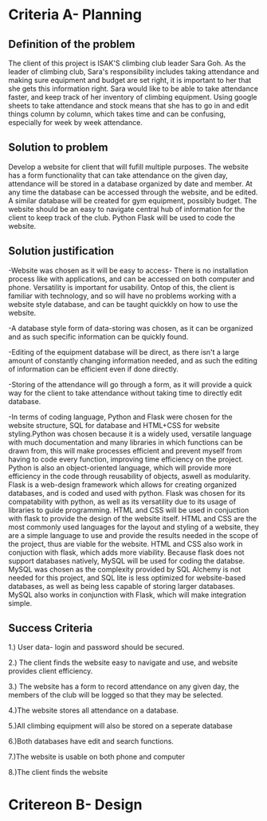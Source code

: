 # Criteria A- Planning

## Definition of the problem
The client of this project is ISAK'S climbing club leader Sara Goh. As the leader of climbing club, Sara's responsibility includes taking attendance and making sure equipment and budget are set right, it is important to her that she gets this information right. Sara would like to be able to take attendance faster, and keep track of her inventory of climbing equipment. Using google sheets to take attendance and stock means that she has to go in and edit things column by column, which takes time and can be confusing, especially for week by week attendance. 

## Solution to problem
Develop a website for client that will fufill multiple purposes. The website has a form functionality that can take attendance on the given day, attendance will be stored in a database organized by date and member. At any time the database can be accessed through the website, and be edited. A similar database will be created for gym equipment, possibly budget. The website should be an easy to navigate central hub of information for the client to keep track of the club. Python Flask will be used to code the website. 

## Solution justification
-Website was chosen as it will be easy to access- There is no installation process like with applications, and can be accessed on both computer and phone. Versatility is important for usability. Ontop of this, the client is familiar with technology, and so will have no problems working with a website style database, and can be taught quickkly on how to use the website.

-A database style form of data-storing was chosen, as it can be organized and as such specific information can be quickly found. 

-Editing of the equipment database will be direct, as there isn't a large amount of constantly changing information needed, and as such the editing of information can be efficient even if done directly.

-Storing of the attendance will go through a form, as it will provide a quick way for the client to take attendance without taking time to directly edit database.

-In terms of coding language, Python and Flask were chosen for the website structure, SQL for database and HTML+CSS for website styling.Python was chosen because it is a widely used, versatile language with much documentation and many libraries in which functions can be drawn from, this will make processes efficient and prevent myself from having to code every function, improving time efficiency on the project. Python is also an object-oriented language, which will provide more efficiency in the code through reusability of objects, aswell as modularity. Flask is a web-design framework which allows for creating organized databases, and is coded and used with python. Flask was chosen for its compatability with python, as well as its versatility due to its usage of libraries to guide programming. HTML and CSS will be used in conjuction with flask to provide the design of the website itself. HTML and CSS are the most commonly used languages for the layout and styling of a website, they are a simple language to use and provide the results needed in the scope of the project, thus are viable for the website. HTML and CSS also work in conjuction with flask, which adds more viability. Because flask does not support databases natively, MySQL will be used for coding the databse. MySQL was chosen as the complexity provided by SQL Alchemy is not needed for this project, and SQL lite is less optimized for website-based databases, as well as being less capable of storing larger databases. MySQL also works in conjunction with Flask, which will make integration simple. 


## Success Criteria

1.) User data- login and password should be secured.

2.) The client finds the website easy to navigate and use, and website provides client efficiency.

3.) The website has a form to record attendance on any given day, the members of the club will be logged so that they may be selected.

4.)The website stores all attendance on a database. 

5.)All climbing equipment will also be stored on a seperate database

6.)Both databases have edit and search functions.

7.)The website is usable on both phone and computer

8.)The client finds the website  

# Critereon B- Design


